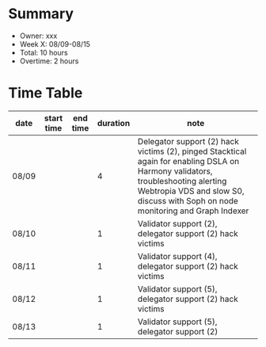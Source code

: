 # Summary
* Owner: xxx
* Week X: 08/09-08/15
* Total: 10 hours
* Overtime: 2 hours

# Time Table
| date  | start time  | end time | duration  |  note |
|---|---|---|---|---|
| 08/09  |   |   | 4  | Delegator support (2) hack victims (2), pinged Stacktical again for enabling DSLA on Harmony validators, troubleshooting alerting Webtropia VDS and slow S0, discuss with Soph on node monitoring and Graph Indexer |
| 08/10  |   |   | 1  | Validator support (2), delegator support (2) hack victims |
| 08/11  |   |   | 1  | Validator support (4), delegator support (2) hack victims |
| 08/12  |   |   | 1  | Validator support (5), delegator support (2) hack victims |
| 08/13  |   |   | 1  | Validator support (5), delegator support (2) |

